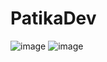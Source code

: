 # PatikaDev
![image](https://github.com/alpolcaymis/PatikaDev/assets/71964088/2edca780-a7b2-47b2-8d24-a41211ae88af)
![image](https://github.com/alpolcaymis/PatikaDev/assets/71964088/125729cb-986d-4a3e-bc86-ae365db998f7)

